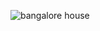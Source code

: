 ![bangalore house](https://github.com/user-attachments/assets/6703ac5a-b262-45f2-87b1-beefd70ec5bb)
